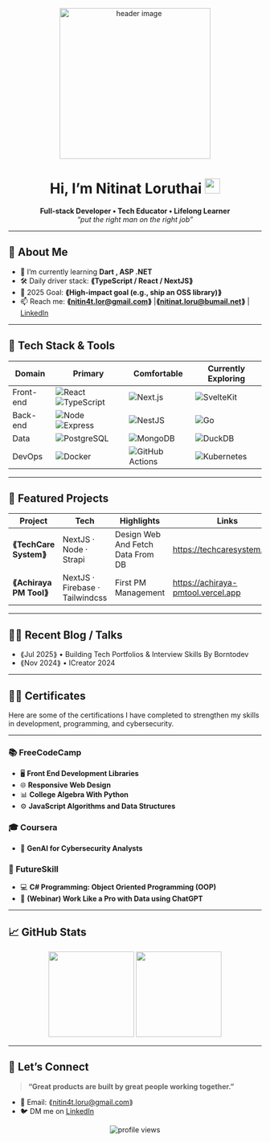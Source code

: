 <!-- Banner / Cover -->
<p align="center">
  <img src="https://media.discordapp.net/attachments/850011948669206578/1333642999187374240/20240418_213856.jpg?ex=6871d954&is=687087d4&hm=16be8db18741bcff35616dad76001849cfc5065e9b6e1a7d1dc562aa2f7fa5f6&=&format=webp&width=679&height=856" alt="header image"
    width = 300
    height = 300/>
</p>

<h1 align="center">Hi, I’m Nitinat Loruthai  <img height="30" src="https://em-content.zobj.net/thumbs/120/apple/354/waving-hand_1f44b.png" /></h1>

<p align="center">
  <strong>Full-stack Developer • Tech Educator • Lifelong Learner</strong><br/>
  <em>“put the right man on the right job”</em>
</p>

---

## 🚀 About Me
- 🌱  I’m currently learning **Dart , ASP .NET**  
- 🛠  Daily driver stack: **⟪TypeScript / React / NextJS⟫**  
- 🎯  2025 Goal: **⟪High-impact goal (e.g., ship an OSS library)⟫**  
- 📫  Reach me: **⟪nitin4t.lor@gmail.com⟫** |**⟪nitinat.loru@bumail.net⟫** |  [LinkedIn](www.linkedin.com/in/nitinat-loruthai2004) 

---

## 🧰 Tech Stack & Tools
<div align="center">

| Domain | Primary | Comfortable | Currently Exploring |
|--------|---------|-------------|---------------------|
| Front-end | ![React](https://img.shields.io/badge/React-20232A?logo=react&logoColor=61DAFB) ![TypeScript](https://img.shields.io/badge/TypeScript-007ACC?logo=typescript&logoColor=white) | ![Next.js](https://img.shields.io/badge/Next.js-000?logo=nextdotjs) | ![SvelteKit](https://img.shields.io/badge/SvelteKit-FF3E00?logo=svelte&logoColor=white) |
| Back-end | ![Node](https://img.shields.io/badge/Node.js-339933?logo=node.js&logoColor=white) ![Express](https://img.shields.io/badge/Express-000000?logo=express&logoColor=white) | ![NestJS](https://img.shields.io/badge/NestJS-E0234E?logo=nestjs&logoColor=white) | ![Go](https://img.shields.io/badge/Go-00ADD8?logo=go&logoColor=white) |
| Data | ![PostgreSQL](https://img.shields.io/badge/PostgreSQL-4169E1?logo=postgresql&logoColor=white) | ![MongoDB](https://img.shields.io/badge/MongoDB-47A248?logo=mongodb&logoColor=white) | ![DuckDB](https://img.shields.io/badge/DuckDB-FFC700?logoColor=000) |
| DevOps | ![Docker](https://img.shields.io/badge/Docker-2496ED?logo=docker&logoColor=white) | ![GitHub Actions](https://img.shields.io/badge/GitHub%20Actions-2088FF?logo=githubactions&logoColor=white) | ![Kubernetes](https://img.shields.io/badge/Kubernetes-326CE5?logo=kubernetes&logoColor=white) |

</div>

---

## 📌 Featured Projects
| Project | Tech | Highlights | Links |
|---------|------|-----------|-------|
| **⟪TechCare System⟫** | NextJS · Node · Strapi | Design Web And Fetch Data From DB | https://techcaresystem.com/ |
| **⟪Achiraya PM Tool⟫** | NextJS · Firebase · Tailwindcss  | First PM Management  | https://achiraya-pmtool.vercel.app |




---

## ✍🏻 Recent Blog / Talks
<!-- GH Action can automate this section; placeholder for manual list --> 
- ⟪Jul 2025⟫ • Building Tech Portfolios & Interview Skills By Borntodev
- ⟪Nov 2024⟫ • ICreator 2024 

---


## ✍🏻 Certificates

Here are some of the certifications I have completed to strengthen my skills in development, programming, and cybersecurity.

---

### 📚 FreeCodeCamp
- 🖥️ **Front End Development Libraries**
- 🌐 **Responsive Web Design**
- 📊 **College Algebra With Python**
- ⚙️ **JavaScript Algorithms and Data Structures**

### 🎓 Coursera
- 🧠 **GenAI for Cybersecurity Analysts**

### 🚀 FutureSkill
- 💻 **C# Programming: Object Oriented Programming (OOP)**
- 🧾 **(Webinar) Work Like a Pro with Data using ChatGPT**

---


## 📈 GitHub Stats
<div align="center">
  <img height="170" src="https://github-readme-stats.vercel.app/api?username=nnutica&show_icons=true&hide_border=true" />
  <img height="170" src="https://github-readme-stats.vercel.app/api/top-langs/?username=nnutica&layout=compact&hide_border=true" />
</div>

---

## 🤝 Let’s Connect
> **“Great products are built by great people working together.”**

- 💌 Email: ⟪nitin4t.loru@gmail.com⟫   
- 🐦 DM me on [LinkedIn](www.linkedin.com/in/nitinat-loruthai2004)

<p align="center">
  <img src="https://komarev.com/ghpvc/?username=⟪USERNAME⟫&style=flat-square" alt="profile views"/>
</p>
